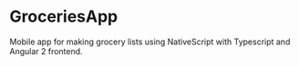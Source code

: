 # GroceriesApp
Mobile app for making grocery lists using NativeScript with Typescript and Angular 2 frontend.
